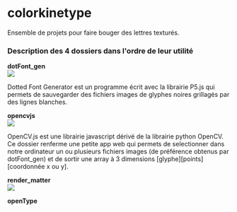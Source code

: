 # colorkinetype
 Ensemble de projets pour faire bouger des lettres texturés.


### Description des 4 dossiers dans l'ordre de leur utilité

**dotFont_gen**  
![]('./thumbnails/dotfont_gen.png')

Dotted Font Generator est un programme écrit avec la librairie P5.js qui permets de sauvegarder des fichiers images de glyphes noires grillagés par des lignes blanches.

**opencvjs**  
![]('./thumbnails/opencv.png')

OpenCV.js est une librairie javascript dérivé de la librairie python OpenCV. Ce dossier renferme une petite app web qui permets de selectionner dans notre ordinateur un ou plusieurs fichiers images (de préférence obtenus par dotFont_gen) et de sortir une array à 3 dimensions \[glyphe][points][coordonnée x ou y].

**render_matter**  
![]('./thumbnails/render_matter.png')


**openType**  

